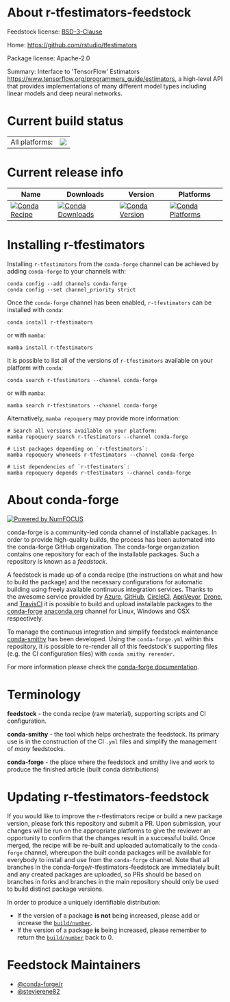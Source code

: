About r-tfestimators-feedstock
==============================

Feedstock license: [BSD-3-Clause](https://github.com/conda-forge/r-tfestimators-feedstock/blob/main/LICENSE.txt)

Home: https://github.com/rstudio/tfestimators

Package license: Apache-2.0

Summary: Interface to 'TensorFlow' Estimators  <https://www.tensorflow.org/programmers_guide/estimators>, a high-level  API that provides implementations of many different model types  including linear models and deep neural networks. 

Current build status
====================


<table><tr><td>All platforms:</td>
    <td>
      <a href="https://dev.azure.com/conda-forge/feedstock-builds/_build/latest?definitionId=1720&branchName=main">
        <img src="https://dev.azure.com/conda-forge/feedstock-builds/_apis/build/status/r-tfestimators-feedstock?branchName=main">
      </a>
    </td>
  </tr>
</table>

Current release info
====================

| Name | Downloads | Version | Platforms |
| --- | --- | --- | --- |
| [![Conda Recipe](https://img.shields.io/badge/recipe-r--tfestimators-green.svg)](https://anaconda.org/conda-forge/r-tfestimators) | [![Conda Downloads](https://img.shields.io/conda/dn/conda-forge/r-tfestimators.svg)](https://anaconda.org/conda-forge/r-tfestimators) | [![Conda Version](https://img.shields.io/conda/vn/conda-forge/r-tfestimators.svg)](https://anaconda.org/conda-forge/r-tfestimators) | [![Conda Platforms](https://img.shields.io/conda/pn/conda-forge/r-tfestimators.svg)](https://anaconda.org/conda-forge/r-tfestimators) |

Installing r-tfestimators
=========================

Installing `r-tfestimators` from the `conda-forge` channel can be achieved by adding `conda-forge` to your channels with:

```
conda config --add channels conda-forge
conda config --set channel_priority strict
```

Once the `conda-forge` channel has been enabled, `r-tfestimators` can be installed with `conda`:

```
conda install r-tfestimators
```

or with `mamba`:

```
mamba install r-tfestimators
```

It is possible to list all of the versions of `r-tfestimators` available on your platform with `conda`:

```
conda search r-tfestimators --channel conda-forge
```

or with `mamba`:

```
mamba search r-tfestimators --channel conda-forge
```

Alternatively, `mamba repoquery` may provide more information:

```
# Search all versions available on your platform:
mamba repoquery search r-tfestimators --channel conda-forge

# List packages depending on `r-tfestimators`:
mamba repoquery whoneeds r-tfestimators --channel conda-forge

# List dependencies of `r-tfestimators`:
mamba repoquery depends r-tfestimators --channel conda-forge
```


About conda-forge
=================

[![Powered by
NumFOCUS](https://img.shields.io/badge/powered%20by-NumFOCUS-orange.svg?style=flat&colorA=E1523D&colorB=007D8A)](https://numfocus.org)

conda-forge is a community-led conda channel of installable packages.
In order to provide high-quality builds, the process has been automated into the
conda-forge GitHub organization. The conda-forge organization contains one repository
for each of the installable packages. Such a repository is known as a *feedstock*.

A feedstock is made up of a conda recipe (the instructions on what and how to build
the package) and the necessary configurations for automatic building using freely
available continuous integration services. Thanks to the awesome service provided by
[Azure](https://azure.microsoft.com/en-us/services/devops/), [GitHub](https://github.com/),
[CircleCI](https://circleci.com/), [AppVeyor](https://www.appveyor.com/),
[Drone](https://cloud.drone.io/welcome), and [TravisCI](https://travis-ci.com/)
it is possible to build and upload installable packages to the
[conda-forge](https://anaconda.org/conda-forge) [anaconda.org](https://anaconda.org/)
channel for Linux, Windows and OSX respectively.

To manage the continuous integration and simplify feedstock maintenance
[conda-smithy](https://github.com/conda-forge/conda-smithy) has been developed.
Using the ``conda-forge.yml`` within this repository, it is possible to re-render all of
this feedstock's supporting files (e.g. the CI configuration files) with ``conda smithy rerender``.

For more information please check the [conda-forge documentation](https://conda-forge.org/docs/).

Terminology
===========

**feedstock** - the conda recipe (raw material), supporting scripts and CI configuration.

**conda-smithy** - the tool which helps orchestrate the feedstock.
                   Its primary use is in the construction of the CI ``.yml`` files
                   and simplify the management of *many* feedstocks.

**conda-forge** - the place where the feedstock and smithy live and work to
                  produce the finished article (built conda distributions)


Updating r-tfestimators-feedstock
=================================

If you would like to improve the r-tfestimators recipe or build a new
package version, please fork this repository and submit a PR. Upon submission,
your changes will be run on the appropriate platforms to give the reviewer an
opportunity to confirm that the changes result in a successful build. Once
merged, the recipe will be re-built and uploaded automatically to the
`conda-forge` channel, whereupon the built conda packages will be available for
everybody to install and use from the `conda-forge` channel.
Note that all branches in the conda-forge/r-tfestimators-feedstock are
immediately built and any created packages are uploaded, so PRs should be based
on branches in forks and branches in the main repository should only be used to
build distinct package versions.

In order to produce a uniquely identifiable distribution:
 * If the version of a package **is not** being increased, please add or increase
   the [``build/number``](https://docs.conda.io/projects/conda-build/en/latest/resources/define-metadata.html#build-number-and-string).
 * If the version of a package **is** being increased, please remember to return
   the [``build/number``](https://docs.conda.io/projects/conda-build/en/latest/resources/define-metadata.html#build-number-and-string)
   back to 0.

Feedstock Maintainers
=====================

* [@conda-forge/r](https://github.com/orgs/conda-forge/teams/r/)
* [@stevierene82](https://github.com/stevierene82/)

